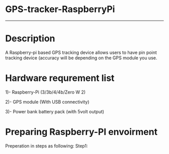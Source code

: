 # GPS-tracker-RaspberryPi
-----------------------------------------------------------------------------------------------------------------------------------------------------------------------

# Description
A Raspberry-pi based GPS tracking device allows users to have pin point tracking device (accuracy will be depending on the GPS module you use.

# Hardware requrement list
1)- Raspberry-Pi (3/3b/4/4b/Zero W 2)

2)- GPS module (With USB connectivity)

3)- Power bank battery pack (with 5volt output)

# Preparing Raspberry-PI envoirment
Preperation in steps as following: 
Step1: 
